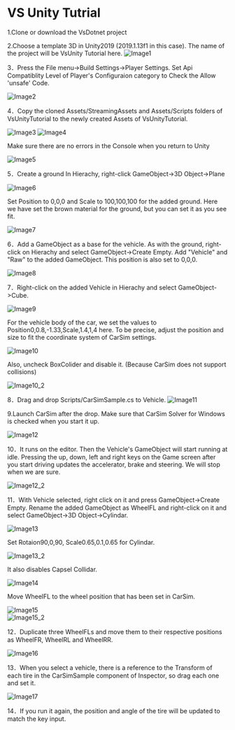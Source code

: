 ﻿# VS Unity Tutrial

1.Clone or download the VsDotnet project

2.Choose a template 3D in Unity2019 (2019.1.13f1 in this case). The name of the project will be VsUnity Tutorial here.
![Image1](Img/Tutorial/image1.png) 

3．Press the File menu->Build Settings->Player Settings.
Set Api Compatiblity Level of Player's Configuraion category to
Check the Allow 'unsafe' Code.

![Image2](Img/Tutorial/image2.png) 
 
4．Copy the cloned Assets/StreamingAssets and Assets/Scripts folders of VsUnityTutorial to the newly created Assets of VsUnityTutorial.

![Image3](Img/Tutorial/image3.png) 
![Image4](Img/Tutorial/image4.png) 

Make sure there are no errors in the Console when you return to Unity

![Image5](Img/Tutorial/image5.png) 
 
5．Create a ground
In Hierachy, right-click GameObject->3D Object->Plane

![Image6](Img/Tutorial/image6.png) 
 
Set Position to 0,0,0 and Scale to 100,100,100 for the added ground. Here we have set the brown material for the ground, but you can set it as you see fit.

![Image7](Img/Tutorial/image7.png) 
 

6．Add a GameObject as a base for the vehicle. As with the ground, right-click on Hierachy and select GameObject->Create Empty. Add "Vehicle" and "Raw" to the added GameObject. This position is also set to 0,0,0.

![Image8](Img/Tutorial/image8.png) 
 
7．Right-click on the added Vehicle in Hierachy and select GameObject->Cube.

![Image9](Img/Tutorial/image9.png) 

For the vehicle body of the car, we set the values to Position0,0.8,-1.33,Scale,1.4,1,4 here. To be precise, adjust the position and size to fit the coordinate system of CarSim settings.

![Image10](Img/Tutorial/image10.png) 

Also, uncheck BoxColider and disable it. (Because CarSim does not support collisions)

![Image10_2](Img/Tutorial/image10_2.png) 
 
8．Drag and drop Scripts/CarSimSample.cs to Vehicle.
![Image11](Img/Tutorial/image11.png) 

9.Launch CarSim after the drop. Make sure that CarSim Solver for Windows is checked when you start it up.

![Image12](Img/Tutorial/image12.png) 
 
 
10．It runs on the editor. Then the Vehicle's GameObject will start running at idle. Pressing the up, down, left and right keys on the Game screen after you start driving updates the accelerator, brake and steering. We will stop when we are sure.

![Image12_2](Img/Tutorial/image12_2.png) 

11．With Vehicle selected, right click on it and press GameObject->Create Empty. Rename the added GameObject as WheelFL and right-click on it and select GameObject->3D Object->Cylindar.

![Image13](Img/Tutorial/image13.png)  

Set Rotaion90,0,90, Scale0.65,0.1,0.65 for Cylindar.

![Image13_2](Img/Tutorial/image13_2.png)  

It also disables Capsel Collidar.

![Image14](Img/Tutorial/image14.png)  

Move WheelFL to the wheel position that has been set in CarSim.

![Image15](Img/Tutorial/image15.png)   
![Image15_2](Img/Tutorial/image15_2.png)

12．Duplicate three WheelFLs and move them to their respective positions as WheelFR, WheelRL and WheelRR.

![Image16](Img/Tutorial/image16.png)  
 
13．When you select a vehicle, there is a reference to the Transform of each tire in the CarSimSample component of Inspector, so drag each one and set it.

![Image17](Img/Tutorial/image17.png)  

14．If you run it again, the position and angle of the tire will be updated to match the key input.

